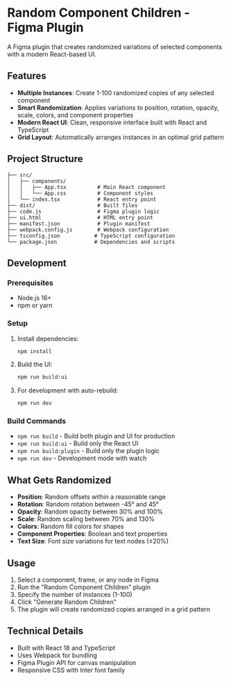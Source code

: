 # Random Component Children - Figma Plugin

A Figma plugin that creates randomized variations of selected components with a modern React-based UI.

## Features

- **Multiple Instances**: Create 1-100 randomized copies of any selected component
- **Smart Randomization**: Applies variations to position, rotation, opacity, scale, colors, and component properties
- **Modern React UI**: Clean, responsive interface built with React and TypeScript
- **Grid Layout**: Automatically arranges instances in an optimal grid pattern

## Project Structure

```
├── src/
│   ├── components/
│   │   ├── App.tsx          # Main React component
│   │   └── App.css          # Component styles
│   └── index.tsx            # React entry point
├── dist/                    # Built files
├── code.js                  # Figma plugin logic
├── ui.html                  # HTML entry point
├── manifest.json            # Plugin manifest
├── webpack.config.js        # Webpack configuration
├── tsconfig.json           # TypeScript configuration
└── package.json            # Dependencies and scripts
```

## Development

### Prerequisites
- Node.js 16+
- npm or yarn

### Setup
1. Install dependencies:
   ```bash
   npm install
   ```

2. Build the UI:
   ```bash
   npm run build:ui
   ```

3. For development with auto-rebuild:
   ```bash
   npm run dev
   ```

### Build Commands
- `npm run build` - Build both plugin and UI for production
- `npm run build:ui` - Build only the React UI
- `npm run build:plugin` - Build only the plugin logic
- `npm run dev` - Development mode with watch

## What Gets Randomized

- **Position**: Random offsets within a reasonable range
- **Rotation**: Random rotation between -45° and 45°
- **Opacity**: Random opacity between 30% and 100%
- **Scale**: Random scaling between 70% and 130%
- **Colors**: Random fill colors for shapes
- **Component Properties**: Boolean and text properties
- **Text Size**: Font size variations for text nodes (±20%)

## Usage

1. Select a component, frame, or any node in Figma
2. Run the "Random Component Children" plugin
3. Specify the number of instances (1-100)
4. Click "Generate Random Children"
5. The plugin will create randomized copies arranged in a grid pattern

## Technical Details

- Built with React 18 and TypeScript
- Uses Webpack for bundling
- Figma Plugin API for canvas manipulation
- Responsive CSS with Inter font family
